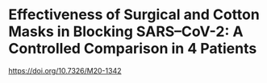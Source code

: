 # Effectiveness of Surgical and Cotton Masks in Blocking SARS–CoV-2: A Controlled Comparison in 4 Patients

<https://doi.org/10.7326/M20-1342>

